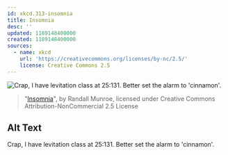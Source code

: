 ```yaml
---
id: xkcd.313-insomnia
title: Insomnia
desc: ''
updated: 1189148400000
created: 1189148400000
sources:
  - name: xkcd
    url: 'https://creativecommons.org/licenses/by-nc/2.5/'
    license: Creative Commons 2.5
---
```

![Crap, I have levitation class at 25:131.  Better set the alarm to 'cinnamon'.](https://imgs.xkcd.com/comics/insomnia.png)
> "[Insomnia](https://xkcd.com/313/)", by Randall Munroe, licensed under Creative Commons Attribution-NonCommercial 2.5 License

## Alt Text
Crap, I have levitation class at 25:131.  Better set the alarm to 'cinnamon'.

